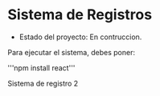 <h1> Sistema de Registros </h1>

- Estado del proyecto: En contruccion. 

Para ejecutar el sistema, debes poner:

'''npm install react'''

Sistema de registro 2
